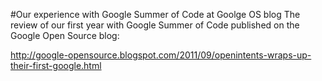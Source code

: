 #Our experience with Google Summer of Code at Goolge OS blog
The review of our first year with Google Summer of Code published on the Google Open Source blog:

http://google-opensource.blogspot.com/2011/09/openintents-wraps-up-their-first-google.html
